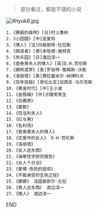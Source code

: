 > 部分看过，都是不错的小说


![4hyuk8.jpg](http://upload-images.jianshu.io/upload_images/304454-c5011939820f5a55.jpg?imageMogr2/auto-orient/strip%7CimageView2/2/w/1240)


```
1.《挪威的森林》[日]村上春树
2.《小团圆》[中]张爱玲
3.《情人》[法]玛格丽特·杜拉斯
4.《朗读者》[德]本哈德·施林克
5.《失乐园》[日]渡边淳一
6.《查泰莱夫人的情人》[英]D.H.劳伦斯
7.《廊桥遗梦》[美]罗伯特·詹姆斯·沃勒
8.《洛丽塔》[美]费拉基米尔·纳博科夫
9.《百年孤独》[哥伦比亚]加西亚·马尔克斯
10.《黄金时代》[中]王小波
11.《金瓶梅》[中]兰陵笑笑生
12.《白鹿原》
13.《废都》
14.《包法利夫人》
15.《红与黑》
16.《名利场》
17.《查泰莱夫人的情人》
18.《恋爱中的女人》 D·H·劳伦斯
19.《洛丽塔》
20.《女人这东西》
21.《海蒂性学研究报告》
22.《女人十日谈》
23.《爱情·危险的投资》
24.《不能承受的生命之轻》
25.《娜娜》 法国爱弥尔·左拉
26.《男人这东西》 渡边淳一
27.《情人》 渡边淳一
```
END
